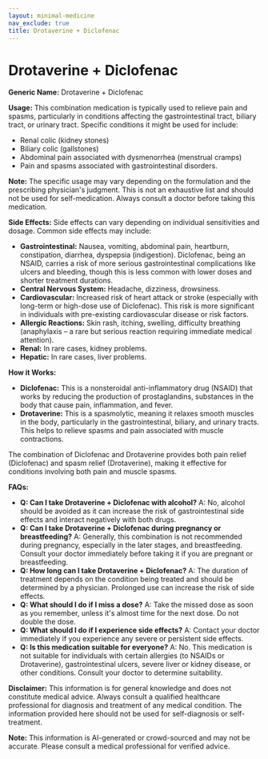 ```yaml
---
layout: minimal-medicine
nav_exclude: true
title: Drotaverine + Diclofenac
---
```


# Drotaverine + Diclofenac

**Generic Name:** Drotaverine + Diclofenac

**Usage:** This combination medication is typically used to relieve pain and spasms, particularly in conditions affecting the gastrointestinal tract, biliary tract, or urinary tract.  Specific conditions it might be used for include:

* Renal colic (kidney stones)
* Biliary colic (gallstones)
* Abdominal pain associated with dysmenorrhea (menstrual cramps)
* Pain and spasms associated with gastrointestinal disorders.

**Note:**  The specific usage may vary depending on the formulation and the prescribing physician's judgment.  This is not an exhaustive list and should not be used for self-medication. Always consult a doctor before taking this medication.

**Side Effects:**  Side effects can vary depending on individual sensitivities and dosage. Common side effects may include:

* **Gastrointestinal:** Nausea, vomiting, abdominal pain, heartburn, constipation, diarrhea, dyspepsia (indigestion).  Diclofenac, being an NSAID, carries a risk of more serious gastrointestinal complications like ulcers and bleeding, though this is less common with lower doses and shorter treatment durations.
* **Central Nervous System:** Headache, dizziness, drowsiness.
* **Cardiovascular:**  Increased risk of heart attack or stroke (especially with long-term or high-dose use of Diclofenac).  This risk is more significant in individuals with pre-existing cardiovascular disease or risk factors.
* **Allergic Reactions:** Skin rash, itching, swelling, difficulty breathing (anaphylaxis – a rare but serious reaction requiring immediate medical attention).
* **Renal:**  In rare cases, kidney problems.
* **Hepatic:**  In rare cases, liver problems.


**How it Works:**

* **Diclofenac:** This is a nonsteroidal anti-inflammatory drug (NSAID) that works by reducing the production of prostaglandins, substances in the body that cause pain, inflammation, and fever.
* **Drotaverine:** This is a spasmolytic, meaning it relaxes smooth muscles in the body, particularly in the gastrointestinal, biliary, and urinary tracts. This helps to relieve spasms and pain associated with muscle contractions.

The combination of Diclofenac and Drotaverine provides both pain relief (Diclofenac) and spasm relief (Drotaverine), making it effective for conditions involving both pain and muscle spasms.

**FAQs:**

* **Q: Can I take Drotaverine + Diclofenac with alcohol?** A: No, alcohol should be avoided as it can increase the risk of gastrointestinal side effects and interact negatively with both drugs.
* **Q: Can I take Drotaverine + Diclofenac during pregnancy or breastfeeding?** A: Generally, this combination is not recommended during pregnancy, especially in the later stages, and breastfeeding. Consult your doctor immediately before taking it if you are pregnant or breastfeeding.
* **Q: How long can I take Drotaverine + Diclofenac?** A: The duration of treatment depends on the condition being treated and should be determined by a physician. Prolonged use can increase the risk of side effects.
* **Q: What should I do if I miss a dose?** A: Take the missed dose as soon as you remember, unless it's almost time for the next dose.  Do not double the dose.
* **Q: What should I do if I experience side effects?** A: Contact your doctor immediately if you experience any severe or persistent side effects.
* **Q:  Is this medication suitable for everyone?** A:  No.  This medication is not suitable for individuals with certain allergies (to NSAIDs or Drotaverine), gastrointestinal ulcers, severe liver or kidney disease, or other conditions.  Consult your doctor to determine suitability.

**Disclaimer:** This information is for general knowledge and does not constitute medical advice.  Always consult a qualified healthcare professional for diagnosis and treatment of any medical condition.  The information provided here should not be used for self-diagnosis or self-treatment.


**Note:** This information is AI-generated or crowd-sourced and may not be accurate. Please consult a medical professional for verified advice.